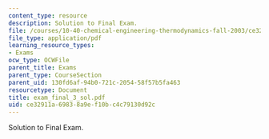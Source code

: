 ```yaml
---
content_type: resource
description: Solution to Final Exam.
file: /courses/10-40-chemical-engineering-thermodynamics-fall-2003/ce32911a69838a9ef10bc4c79130d92c_exam_final_3_sol.pdf
file_type: application/pdf
learning_resource_types:
- Exams
ocw_type: OCWFile
parent_title: Exams
parent_type: CourseSection
parent_uid: 130fd6af-94b0-721c-2054-58f57b5fa463
resourcetype: Document
title: exam_final_3_sol.pdf
uid: ce32911a-6983-8a9e-f10b-c4c79130d92c
---
```

Solution to Final Exam.

